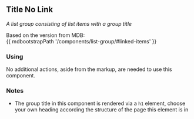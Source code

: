 ## Title No Link

*A list group consisting of list items with a group title*

Based on the version from MDB:<br>
{{ mdbootstrapPath '/components/list-group/#linked-items' }}

### Using

No additional actions, aside from the markup, are needed to use this component.

### Notes

* The group title in this component is rendered via a `h1` element, choose your own heading according the structure of the page this element is in
